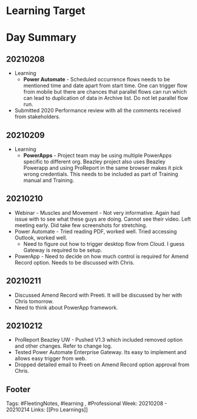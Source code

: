 # Learning Target


# Day Summary
## 20210208
- Learning
	- **Power Automate** - Scheduled occurrence flows needs to be mentioned time and date apart from start time. One can trigger flow from mobile but there are chances that parallel flows can run which can lead to duplication of data in Archive list. Do not let parallel flow run.
- Submitted 2020 Performance review with all the comments received from stakeholders. 

## 20210209
- Learning
	- **PowerApps** - Project team may be using multiple PowerApps specific to different org. Beazley project also uses Beazley Powerapp and using ProReport in the same browser makes it pick wrong credentials. This needs to be included as part of Training manual and Training.

## 20210210
- Webinar - Muscles and Movement - Not very informative. Again had issue with to see what these guys are doing. Cannot see their video. Left meeting early. Did take few screenshots for stretching.
- Power Automate - Tried reading PDF, worked well. Tried accessing Outlook, worked well.
	- Need to figure out how to trigger desktop flow from Cloud. I guess Gateway is required to be setup.
- PowerApp - Need to decide on how much control is required for Amend Record option. Needs to be discussed with Chris.


## 20210211
- Discussed Amend Record with Preeti. It will be discussed by her with Chris tomorrow. 
- Need to think about PowerApp framework.


## 20210212
- ProReport Beazley UW - Pushed V1.3 which included removed option and other changes. Refer to change log.
- Tested Power Automate Enterprise Gateway. Its easy to implement and allows easy trigger from web.
- Dropped detailed email to Preeti on Amend Record option approval from Chris.

## Footer

Tags: #FleetingNotes, #learning , #Professional
Week: 20210208 - 20210214
Links: [[Pro Learnings]]


<!--
Comment - 
-->
<!--stackedit_data:
eyJoaXN0b3J5IjpbLTIxMzEzODk0NDgsOTMwOTU3OTY1LC0xMD
QyNDQyNDU4LC01NTM4MTc3NDcsMTEyMTY1OTQ4OSwxMDE2MzQ2
NDMwLC0xNjYxNzAyMTU1XX0=
-->